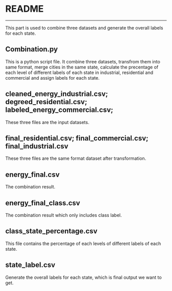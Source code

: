 # README
---

This part is used to combine three datasets and generate the overall labels for each state.

## Combination.py

This is a python script file. It combine three datasets, transfrom them into same format, merge cities in the same state, calculate the precentage of each level of different labels of each state in industrial, residential and commercial and assign labels for each state.

## cleaned_energy_industrial.csv; degreed_residential.csv; labeled_energy_commercial.csv;

These three files are the input datasets.

## final_residential.csv; final_commercial.csv; final_industrial.csv

These three files are the same format dataset after transformation.

## energy_final.csv

The combination result.

## energy_final_class.csv

The combination result which only includes class label.

## class_state_percentage.csv

This file contains the percentage of each levels of different labels of each state.

## state_label.csv

Generate the overall labels for each state, which is final output we want to get.

